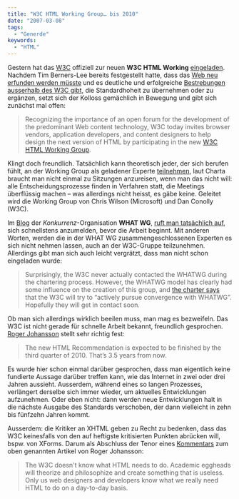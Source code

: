 ```yaml
---
title: "W3C HTML Working Group… bis 2010"
date: "2007-03-08"
tags:
  - "Generde"
keywords:
  - "HTML"
---
```


Gestern hat das [W3C](http://www.w3.org/) offiziell zur neuen **W3C HTML Working** [eingeladen](http://www.w3.org/2007/03/html-pressrelease). Nachdem Tim Berners-Lee bereits festgestellt hatte, dass das [Web neu erfunden werden müsste](http://dig.csail.mit.edu/breadcrumbs/node/166) und es deutliche und erfolgreiche [Bestrebungen ausserhalb des W3C gibt](http://www.whatwg.org/), die Standardhoheit zu übernehmen oder zu ergänzen, setzt sich der Kolloss gemächlich in Bewegung und gibt sich zunächst mal offen:

> Recognizing the importance of an open forum for the development of the predominant Web content technology, W3C today invites browser vendors, application developers, and content designers to help design the next version of HTML by participating in the new [W3C HTML Working Group](http://www.w3.org/html/wg/).

Klingt doch freundlich. Tatsächlich kann theoretisch jeder, der sich berufen fühlt, an der Working Group als geladener Experte [teilnehmen](http://www.w3.org/2004/01/pp-impl/40318/instructions), laut Charta braucht man nicht einmal zu Sitzungen anzureisen, wenn man das nicht will: alle Entscheidungsprozesse finden in Verfahren statt, die Meetings überflüssig machen – was allerdings nicht heisst, es gäbe keine. Geleitet wird die Working Group von Chris Wilson (Microsoft) und Dan Conolly (W3C).

Im [Blog](http://blog.whatwg.org/) der _Konkurrenz_\-Organisation **WHAT WG**, [ruft man tatsächlich auf](http://blog.whatwg.org/w3c-restarts-html-effort), sich schnellstens anzumelden, bevor die Arbeit beginnt. Mit anderen Worten, werden die in der WHAT WG zusammengeschlossenen Experten es sich nicht nehmen lassen, auch an der W3C-Gruppe teilzunehmen. Allerdings gibt man sich auch leicht vergrätzt, dass man nicht schon eingeladen wurde:

> Surprisingly, the W3C never actually contacted the WHATWG during the chartering process. However, the WHATWG model has clearly had some influence on the creation of this group, and [the charter says](http://www.w3.org/2007/03/HTML-WG-charter.html#conformance) that the W3C will try to “actively pursue convergence with WHATWG”. Hopefully they will get in contact soon.

Ob man sich allerdings wirklich beeilen muss, man mag es bezweifeln. Das W3C ist nicht gerade für schnelle Arbeit bekannt, freundlich gesprochen. [Roger Johansson](http://www.456bereastreet.com/archive/200703/new_w3c_html_working_group_launched/) stellt sehr richtig fest:

> The new HTML Recommendation is expected to be finished by the third quarter of 2010. That’s 3.5 years from now.

Es wurde hier schon einmal darüber gesprochen, dass man eigentlich keine fundierte Aussage darüber treffen kann, wie das Internet in zwei oder drei Jahren aussieht. Ausserdem, während eines so langen Prozesses, verlängert derselbe sich immer wieder, um aktuelles Entwicklungen aufzunehmen. Oder eben nicht: dann werden neue Entwicklungen halt in die nächste Ausgabe des Standards verschoben, der dann vielleicht in zehn bis fünfzehn Jahren kommt.

Ausserdem: die Kritiker an XHTML geben zu Recht zu bedenken, dass das W3C keinesfalls von den auf heftigste kritisierten Punkten abrücken will, bspw. von XForms. Darum als Abschluss der Tenor eines [Kommentars](http://www.456bereastreet.com/archive/200703/new_w3c_html_working_group_launched/#comment4) zum oben genannten Artikel von Roger Johansson:

> The W3C doesn't know what HTML needs to do. Academic eggheads will theorize and philosophize and create something that is useless. Only us web designers and developers know what we really need HTML to do on a day-to-day basis.
